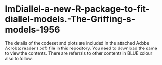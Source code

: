 # lmDiallel-a-new-R-package-to-fit-diallel-models.-The-Griffing-s-models-1956

The details of the codeset and plots are included in the attached Adobe Acrobat reader (.pdf) file in this repository. 
You need to download the same to view the contents. There are referrals to other contents in BLUE colour also to follow.
